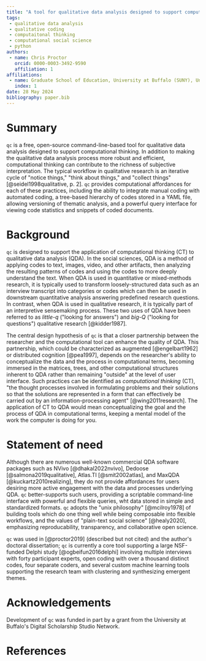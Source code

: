 ```yaml
---
title: "A tool for qualitative data analysis designed to support computational thinking"
tags: 
 - qualitative data analysis
 - qualitative coding
 - computaitonal thinking
 - computational social science
 - python
authors: 
 - name: Chris Proctor
   orcid: 0000-0003-3492-9590
   affiliation: 1
affiliations: 
 - name: Graduate School of Education, University at Buffalo (SUNY), United States
   index: 1
date: 28 May 2024
bibliography: paper.bib
---
```


# Summary

`qc` is a free, open-source command-line-based tool for qualitative data 
analysis designed to support computational thinking. In addition to making the 
qualitative data analysis process more robust and efficient, computational thinking can 
contribute to the richness of subjective interpretation. The typical workflow
in qualitative research is an iterative cycle of "notice things," "think about 
things," and "collect things" [@seidel1998qualitative, p. 2]. `qc` provides
computational affordances for each of these practices, including the ability to 
integrate manual coding with automated coding, a tree-based hierarchy of codes
stored in a YAML file, allowing versioning of thematic analysis, and a powerful
query interface for viewing code statistics and snippets of coded documents. 

# Background

`qc` is designed to support the application of computational thinking
(CT) to qualitative data analysis (QDA). In the social
sciences, QDA is a method of applying codes to text, images, video, and
other artifacts, then analyzing the resulting patterns of codes and
using the codes to more deeply understand the text. 
When QDA is used in quantitative or mixed-methods research, it is
typically used to transform loosely-structured data such
as an interview transcript into categories or codes which can then be
used in downstream quantitative analysis answering predefined research
questions. In contrast, when QDA is used in qualitative research, 
it is typically part of an interpretive sensemaking process. These two uses
of QDA have been referred to as *little-q* ("looking for answers") and
*big-Q* ("looking for questions") qualitative research [@kidder1987].

The central design hypothesis of `qc` is that a closer partnership
between the researcher and the computational tool can enhance the
quality of QDA. This partnership, which could be characterized as 
augmented [@engelbart1962] or distributed cognition [@pea1997], depends on
the researcher's ability to conceptualize the data and the process in
computational terms, becoming immersed in the matrices, trees, and other
computational structures inherent to QDA rather than remaining "outside"
at the level of user interface. Such practices can be identified as *computational
thinking* (CT), "the thought processes involved in
formulating problems and their solutions so that the solutions are
represented in a form that can effectively be carried out by an
information-processing agent" [@wing2011research]. The application of CT to
QDA would mean conceptualizing the goal and the process of QDA in
computational terms, keeping a mental model of the work the computer is
doing for you.

# Statement of need

Although there are numerous well-known commercial QDA software 
packages such as NVivo [@dhakal2022nvivo], Dedoose [@salmona2019qualitative], 
Atlas.TI [@smit2002atlas], and MaxQDA [@kuckartz2010realizing], they do not 
provide affordances for users desiring more active engagement with the data and 
processes underlying QDA. `qc` better-supports such users, providing a scriptable 
command-line interface with powerful and flexible queries, wht data stored in simple 
and standardized formats. `qc` adopts the "unix philosophy" [@mcilroy1978] 
of building tools which do one thing well while being composable into 
flexible workflows, and the values of "plain-text social science" [@healy2020], emphasizing 
reproducability, transparency, and collaborative open science. 

`qc` was used in [@proctor2019] (described but not cited) and the author's 
doctoral dissertation; `qc` is currently a core tool supporting a large 
NSF-funded Delphi study [@ogbeifun2016delphi] involving multiple interviews 
with forty participant experts, open coding with over a thousand distinct 
codes, four separate coders, and several custom machine learning tools 
supporting the research team with clustering and synthesizing emergent themes.

# Acknowledgements

Development of `qc` was funded in part by a grant from the University at Buffalo's 
Digital Scholarship Studio Network. 

# References
